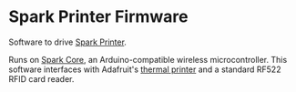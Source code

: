 # Spark Printer Firmware

Software to drive [Spark Printer](https://github.com/MakersSpark/Maker-Spark-Server).

Runs on [Spark Core](http://spark.io/), an Arduino-compatible wireless microcontroller. This software interfaces with Adafruit's [thermal printer](https://www.adafruit.com/products/597) and a standard RF522 RFID card reader.
